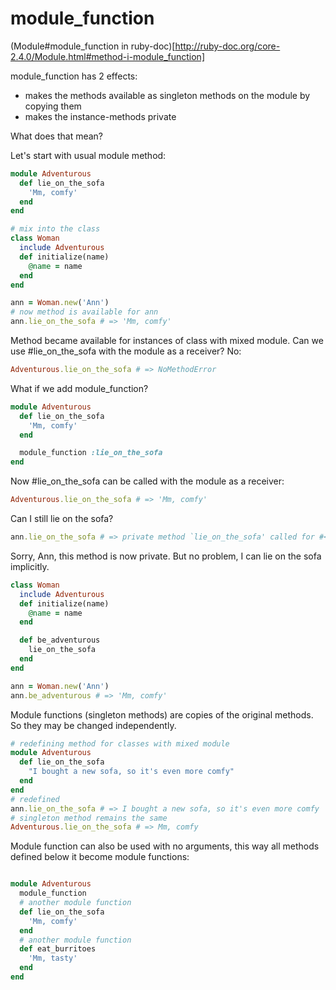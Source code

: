 # module_function
(Module#module_function in ruby-doc)[http://ruby-doc.org/core-2.4.0/Module.html#method-i-module_function]

module_function has 2 effects:
- makes the methods available as singleton methods on the module by copying them
- makes the instance-methods private

What does that mean?

Let's start with usual module method:

```ruby
module Adventurous
  def lie_on_the_sofa
    'Mm, comfy'
  end
end

# mix into the class
class Woman
  include Adventurous
  def initialize(name)
    @name = name
  end
end

ann = Woman.new('Ann')
# now method is available for ann
ann.lie_on_the_sofa # => 'Mm, comfy'
```

Method became available for instances of class with mixed module.
Can we use #lie_on_the_sofa with the module as a receiver? No:

```ruby
Adventurous.lie_on_the_sofa # => NoMethodError
```

What if we add module_function?

```ruby
module Adventurous
  def lie_on_the_sofa
    'Mm, comfy'
  end

  module_function :lie_on_the_sofa
end
```

Now #lie_on_the_sofa can be called with the module as a receiver:

```ruby
Adventurous.lie_on_the_sofa # => 'Mm, comfy'
```

Can I still lie on the sofa?
```ruby
ann.lie_on_the_sofa # => private method `lie_on_the_sofa' called for #<Woman:0x005647743da830 @name="Ann"> (NoMethodError)
```

Sorry, Ann, this method is now private.
But no problem, I can lie on the sofa implicitly.
```ruby
class Woman
  include Adventurous
  def initialize(name)
    @name = name
  end

  def be_adventurous
    lie_on_the_sofa
  end
end

ann = Woman.new('Ann')
ann.be_adventurous # => 'Mm, comfy'
```

Module functions (singleton methods) are copies of the original methods. So they may be changed independently.

```ruby
# redefining method for classes with mixed module
module Adventurous
  def lie_on_the_sofa
    "I bought a new sofa, so it's even more comfy"
  end
end
# redefined
ann.lie_on_the_sofa # => I bought a new sofa, so it's even more comfy
# singleton method remains the same
Adventurous.lie_on_the_sofa # => Mm, comfy
```

Module function can also be used with no arguments, this way all methods defined below it become module functions:
```ruby

module Adventurous
  module_function
  # another module function
  def lie_on_the_sofa
    'Mm, comfy'
  end
  # another module function
  def eat_burritoes
    'Mm, tasty'
  end
end

```

